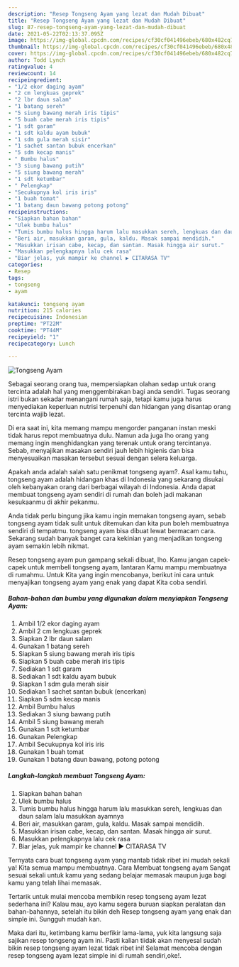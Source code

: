 ```yaml
---
description: "Resep Tongseng Ayam yang lezat dan Mudah Dibuat"
title: "Resep Tongseng Ayam yang lezat dan Mudah Dibuat"
slug: 87-resep-tongseng-ayam-yang-lezat-dan-mudah-dibuat
date: 2021-05-22T02:13:37.095Z
image: https://img-global.cpcdn.com/recipes/cf30cf041496ebeb/680x482cq70/tongseng-ayam-foto-resep-utama.jpg
thumbnail: https://img-global.cpcdn.com/recipes/cf30cf041496ebeb/680x482cq70/tongseng-ayam-foto-resep-utama.jpg
cover: https://img-global.cpcdn.com/recipes/cf30cf041496ebeb/680x482cq70/tongseng-ayam-foto-resep-utama.jpg
author: Todd Lynch
ratingvalue: 4
reviewcount: 14
recipeingredient:
- "1/2 ekor daging ayam"
- "2 cm lengkuas geprek"
- "2 lbr daun salam"
- "1 batang sereh"
- "5 siung bawang merah iris tipis"
- "5 buah cabe merah iris tipis"
- "1 sdt garam"
- "1 sdt kaldu ayam bubuk"
- "1 sdm gula merah sisir"
- "1 sachet santan bubuk encerkan"
- "5 sdm kecap manis"
- " Bumbu halus"
- "3 siung bawang putih"
- "5 siung bawang merah"
- "1 sdt ketumbar"
- " Pelengkap"
- "Secukupnya kol iris iris"
- "1 buah tomat"
- "1 batang daun bawang potong potong"
recipeinstructions:
- "Siapkan bahan bahan"
- "Ulek bumbu halus"
- "Tumis bumbu halus hingga harum lalu masukkan sereh, lengkuas dan daun salam lalu masukkan ayamnya"
- "Beri air, masukkan garam, gula, kaldu. Masak sampai mendidih."
- "Masukkan irisan cabe, kecap, dan santan. Masak hingga air surut."
- "Masukkan pelengkapnya lalu cek rasa"
- "Biar jelas, yuk mampir ke channel ▶️ CITARASA TV"
categories:
- Resep
tags:
- tongseng
- ayam

katakunci: tongseng ayam 
nutrition: 215 calories
recipecuisine: Indonesian
preptime: "PT22M"
cooktime: "PT44M"
recipeyield: "1"
recipecategory: Lunch

---
```



![Tongseng Ayam](https://img-global.cpcdn.com/recipes/cf30cf041496ebeb/680x482cq70/tongseng-ayam-foto-resep-utama.jpg)

Sebagai seorang orang tua, mempersiapkan olahan sedap untuk orang tercinta adalah hal yang menggembirakan bagi anda sendiri. Tugas seorang istri bukan sekadar menangani rumah saja, tetapi kamu juga harus menyediakan keperluan nutrisi terpenuhi dan hidangan yang disantap orang tercinta wajib lezat.

Di era  saat ini, kita memang mampu mengorder panganan instan meski tidak harus repot membuatnya dulu. Namun ada juga lho orang yang memang ingin menghidangkan yang terenak untuk orang tercintanya. Sebab, menyajikan masakan sendiri jauh lebih higienis dan bisa menyesuaikan masakan tersebut sesuai dengan selera keluarga. 



Apakah anda adalah salah satu penikmat tongseng ayam?. Asal kamu tahu, tongseng ayam adalah hidangan khas di Indonesia yang sekarang disukai oleh kebanyakan orang dari berbagai wilayah di Indonesia. Anda dapat membuat tongseng ayam sendiri di rumah dan boleh jadi makanan kesukaanmu di akhir pekanmu.

Anda tidak perlu bingung jika kamu ingin memakan tongseng ayam, sebab tongseng ayam tidak sulit untuk ditemukan dan kita pun boleh membuatnya sendiri di tempatmu. tongseng ayam bisa dibuat lewat bermacam cara. Sekarang sudah banyak banget cara kekinian yang menjadikan tongseng ayam semakin lebih nikmat.

Resep tongseng ayam pun gampang sekali dibuat, lho. Kamu jangan capek-capek untuk membeli tongseng ayam, lantaran Kamu mampu membuatnya di rumahmu. Untuk Kita yang ingin mencobanya, berikut ini cara untuk menyajikan tongseng ayam yang enak yang dapat Kita coba sendiri.

<!--inarticleads1-->

##### Bahan-bahan dan bumbu yang digunakan dalam menyiapkan Tongseng Ayam:

1. Ambil 1/2 ekor daging ayam
1. Ambil 2 cm lengkuas geprek
1. Siapkan 2 lbr daun salam
1. Gunakan 1 batang sereh
1. Siapkan 5 siung bawang merah iris tipis
1. Siapkan 5 buah cabe merah iris tipis
1. Sediakan 1 sdt garam
1. Sediakan 1 sdt kaldu ayam bubuk
1. Siapkan 1 sdm gula merah sisir
1. Sediakan 1 sachet santan bubuk (encerkan)
1. Siapkan 5 sdm kecap manis
1. Ambil  Bumbu halus
1. Sediakan 3 siung bawang putih
1. Ambil 5 siung bawang merah
1. Gunakan 1 sdt ketumbar
1. Gunakan  Pelengkap
1. Ambil Secukupnya kol iris iris
1. Gunakan 1 buah tomat
1. Gunakan 1 batang daun bawang, potong potong




<!--inarticleads2-->

##### Langkah-langkah membuat Tongseng Ayam:

1. Siapkan bahan bahan
1. Ulek bumbu halus
1. Tumis bumbu halus hingga harum lalu masukkan sereh, lengkuas dan daun salam lalu masukkan ayamnya
1. Beri air, masukkan garam, gula, kaldu. Masak sampai mendidih.
1. Masukkan irisan cabe, kecap, dan santan. Masak hingga air surut.
1. Masukkan pelengkapnya lalu cek rasa
1. Biar jelas, yuk mampir ke channel ▶️ CITARASA TV




Ternyata cara buat tongseng ayam yang mantab tidak ribet ini mudah sekali ya! Kita semua mampu membuatnya. Cara Membuat tongseng ayam Sangat sesuai sekali untuk kamu yang sedang belajar memasak maupun juga bagi kamu yang telah lihai memasak.

Tertarik untuk mulai mencoba membikin resep tongseng ayam lezat sederhana ini? Kalau mau, ayo kamu segera buruan siapkan peralatan dan bahan-bahannya, setelah itu bikin deh Resep tongseng ayam yang enak dan simple ini. Sungguh mudah kan. 

Maka dari itu, ketimbang kamu berfikir lama-lama, yuk kita langsung saja sajikan resep tongseng ayam ini. Pasti kalian tiidak akan menyesal sudah bikin resep tongseng ayam lezat tidak ribet ini! Selamat mencoba dengan resep tongseng ayam lezat simple ini di rumah sendiri,oke!.

